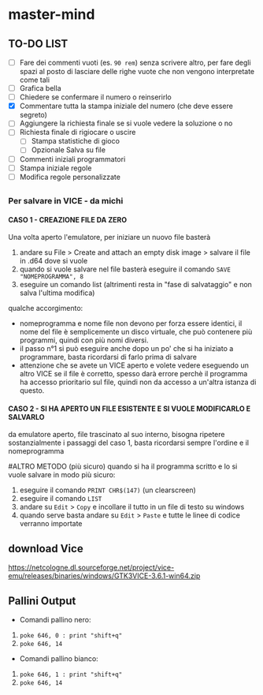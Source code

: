 # master-mind

## TO-DO LIST
- [ ] Fare dei commenti vuoti (es. `90 rem`) senza scrivere altro, per fare degli spazi al posto di lasciare delle righe vuote che non vengono interpretate come tali
- [ ] Grafica bella
- [ ] Chiedere se confermare il numero o reinserirlo
- [x] Commentare tutta la stampa iniziale del numero (che deve essere segreto)
- [ ] Aggiungere la richiesta finale se si vuole vedere la soluzione o no
- [ ] Richiesta finale di rigiocare o uscire
  - [ ] Stampa statistiche di gioco
  - [ ] Opzionale Salva su file
- [ ] Commenti iniziali programmatori
- [ ] Stampa iniziale regole
- [ ] Modifica regole personalizzate

##

### Per salvare in VICE - da michi

#### CASO 1 - CREAZIONE FILE DA ZERO

Una volta aperto l'emulatore, per iniziare un nuovo file basterà

1. andare su File > Create and attach an empty disk image > salvare il file in .d64 dove si vuole
2. quando si vuole salvare nel file basterà eseguire il comando `SAVE "NOMEPROGRAMMA", 8`
3. eseguire un comando list (altrimenti resta in "fase di salvataggio" e non salva l'ultima modifica)

qualche accorgimento: 
  * nomeprogramma e nome file non devono per forza essere identici, il nome del file è semplicemente un disco virtuale, che può contenere più programmi, quindi con più nomi diversi.
  * il passo n°1 si può eseguire anche dopo un po' che si ha iniziato a programmare, basta ricordarsi di farlo prima di salvare
  * attenzione che se avete un VICE aperto e volete vedere eseguendo un altro VICE se il file è corretto, spesso darà errore perchè il programma ha accesso prioritario sul file, quindi non da accesso a un'altra istanza di questo.

#### CASO 2 - SI HA APERTO UN FILE ESISTENTE E SI VUOLE MODIFICARLO E SALVARLO

da emulatore aperto, file trascinato al suo interno, bisogna ripetere sostanzialmente i passaggi del caso 1, basta ricordarsi sempre l'ordine e il nomeprogramma

#ALTRO METODO (più sicuro)
quando si ha il programma scritto e lo si vuole salvare in modo più sicuro: 
1. eseguire il comando `PRINT CHR$(147)` (un clearscreen)
2. eseguire il comando `LIST`
3. andare su `Edit` > `Copy` e incollare il tutto in un file di testo su windows
4. quando serve basta andare su `Edit` > `Paste` e tutte le linee di codice verranno importate


## download Vice
https://netcologne.dl.sourceforge.net/project/vice-emu/releases/binaries/windows/GTK3VICE-3.6.1-win64.zip
## Pallini Output 
* Comandi pallino nero: 
 1. `poke 646, 0 : print "shift+q"` 
 2. `poke 646, 14`
* Comandi pallino bianco: 
 1. `poke 646, 1 : print "shift+q"`
 2. `poke 646, 14`
 
